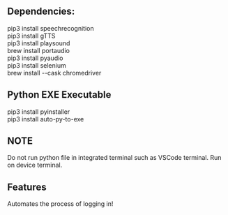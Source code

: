 ## Dependencies:

pip3 install speechrecognition <br/>
pip3 install gTTS <br/>
pip3 install playsound <br/>
brew install portaudio <br/>
pip3 install pyaudio <br/>
pip3 install selenium <br/>
brew install --cask chromedriver 


## Python EXE Executable
pip3 install pyinstaller <br/>
pip3 install auto-py-to-exe <br/>

## NOTE

Do not run python file in integrated terminal such as VSCode terminal. Run on device terminal.

## Features

Automates the process of logging in! 

